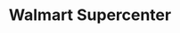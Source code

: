---
title: "Walmart Supercenter"
url: /warner-robins/walmart-supercenter-watson-boulevard/
shop: supermarket
---